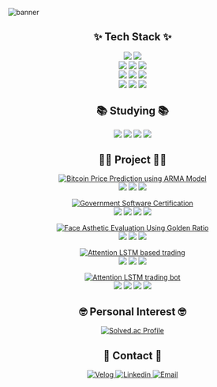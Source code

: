 ![banner](https://i.imgur.com/26RV5BC.jpeg)

<h2 align="center">✨ Tech Stack ✨</h2>

<p align="center">
  <img src="https://img.shields.io/badge/python-blue?style=for-the-badge&logo=python&logoColor=white">
  <img src="https://img.shields.io/badge/R-blue?style=for-the-badge&logo=R&logoColor=white">
  <br/>
  <img src="https://img.shields.io/badge/tensorflow-orange?style=for-the-badge&logo=tensorflow&logoColor=white">
  <img src="https://img.shields.io/badge/pytorch-orange?style=for-the-badge&logo=pytorch&logoColor=white">
  <img src="https://img.shields.io/badge/opencv-green?style=for-the-badge&logo=opencv&logoColor=white">
  <br/>
  <img src="https://img.shields.io/badge/pandas-yellow?style=for-the-badge&logo=pandas&logoColor=white">
  <img src="https://img.shields.io/badge/matplotlib-blue?style=for-the-badge&logo=plotly&logoColor=white">
  <img src="https://img.shields.io/badge/numpy-blue?style=for-the-badge&logo=numpy&logoColor=white">
  <br/>
  <img src="https://img.shields.io/badge/flask-gray?style=for-the-badge&logo=flask&logoColor=white">
  <img src="https://img.shields.io/badge/amazon%20ec2-orange?style=for-the-badge&logo=amazonec2&logoColor=white">
  <img src="https://img.shields.io/badge/selenium-green?style=for-the-badge&logo=selenium&logoColor=white">
</p>

<h2 align="center">📚 Studying 📚</h2>

<p align="center">
  <img src="https://img.shields.io/badge/time series-violet?style=for-the-badge">
  <img src="https://img.shields.io/badge/CLIP-violet?style=for-the-badge">
  <img src="https://img.shields.io/badge/transformer-violet?style=for-the-badge">
  <img src="https://img.shields.io/badge/embedding-violet?style=for-the-badge">

<h2 align="center">👨‍🏫 Project 👨‍🏫</h2>

<p align="center">
  <a href="https://drive.google.com/file/d/1Jgt8XGhTf-rPfKWoY9PngQFZfS4xxiph/view?usp=sharing" target="_blank" rel="noopener noreferrer">
    <img src="https://img.shields.io/badge/2022_Bitcoin_Price_Prediction_using_ARMA_Model-blue?style=for-the-badge&logo=google%20docs&logoColor=white" alt="Bitcoin Price Prediction using ARMA Model">
  </a><br/>
  <img src="https://img.shields.io/badge/bitcoin-yellow?style=for-the-badge">
  <img src="https://img.shields.io/badge/time series-orange?style=for-the-badge">
  <img src="https://img.shields.io/badge/regression-orange?style=for-the-badge">
</p>


<p align="center">
  <a href="https://github.com/spark011130/SW-Certification" target="_blank" rel="noopener noreferrer">
    <img src="https://img.shields.io/badge/2024_Government_Software_Certification-blue?style=for-the-badge&logo=google%20docs&logoColor=white" alt="Government Software Certification">
  </a><br/>
  <img src="https://img.shields.io/badge/Soccer-green?style=for-the-badge">
  <img src="https://img.shields.io/badge/YOLO-orange?style=for-the-badge">
  <img src="https://img.shields.io/badge/flask-orange?style=for-the-badge">
  <img src="https://img.shields.io/badge/AWS-orange?style=for-the-badge">
</p>

<p align="center">
  <a href="https://github.com/spark011130/AMS325-Project" target="_blank" rel="noopener noreferrer">
    <img src="https://img.shields.io/badge/2024_Face_Asthetic_Evaluation_Using_Golden_Ratio-blue?style=for-the-badge&logo=google%20docs&logoColor=white" alt="Face Asthetic Evaluation Using Golden Ratio">
  </a><br/>
  <img src="https://img.shields.io/badge/face-purple?style=for-the-badge">
  <img src="https://img.shields.io/badge/DNN-orange?style=for-the-badge">
  <img src="https://img.shields.io/badge/computer_vision-orange?style=for-the-badge">
</p>

<p align="center">
  <a href="https://github.com/spark011130/Attention-LSTM_Stock-Trading" target="_blank" rel="noopener noreferrer">
    <img src="https://img.shields.io/badge/2025_Bitcoin_Price_Prediction_using_Attnetion_LSTM_Model-blue?style=for-the-badge&logo=google%20docs&logoColor=white" alt="Attention LSTM based trading">
  </a><br/>
  <img src="https://img.shields.io/badge/bitcoin-yellow?style=for-the-badge">
  <img src="https://img.shields.io/badge/LSTM-orange?style=for-the-badge">
  <img src="https://img.shields.io/badge/attntion-orange?style=for-the-badge">
</p>

<p align="center">
  <a href="https://github.com/spark011130/ALSTM_UPBIT_TRADING_BOT" target="_blank" rel="noopener noreferrer">
    <img src="https://img.shields.io/badge/2025_Attnetion_LSTM_Trading_Bot-blue?style=for-the-badge&logo=google%20docs&logoColor=white" alt="Attention LSTM trading bot">
  </a><br/>
  <img src="https://img.shields.io/badge/bitcoin-yellow?style=for-the-badge">
  <img src="https://img.shields.io/badge/LSTM-orange?style=for-the-badge">
  <img src="https://img.shields.io/badge/attntion-orange?style=for-the-badge">
  <img src="https://img.shields.io/badge/project_management-orange?style=for-the-badge">
</p>

<h2 align="center">🤓 Personal Interest 🤓</h2>

<p align="center">
  <a href="https://solved.ac/spark_1130/" target="_blank" rel="noopener noreferrer">
    <img src="http://mazassumnida.wtf/api/v2/generate_badge?boj=spark_1130" alt="Solved.ac Profile">
  </a>
</p>

<h2 align="center">🙌 Contact 🙌</h2>

<p align="center">
  <a href="https://velog.io/@spark1130/posts" target="_blank" rel="noopener noreferrer">
    <img src="https://img.shields.io/badge/Velog-green?style=for-the-badge&logo=Velog" alt="Velog">
  </a> 
  
  <a href="https://www.linkedin.com/in/suyoung-park-03658a26a?utm_source=share&utm_campaign=share_via&utm_content=profile&utm_medium=ios_app" target="_blank" rel="noopener noreferrer">
    <img src="https://img.shields.io/badge/Linkedin-blue?style=for-the-badge&logo=logmein" alt="Linkedin">
  </a> 
  
  <a href="mailto:phkmath0@gmail.com" target="_blank" rel="noopener noreferrer">
    <img src="https://img.shields.io/badge/Email-red?style=for-the-badge&logo=gmail&logoColor=white" alt="Email">
  </a> 
</p>
